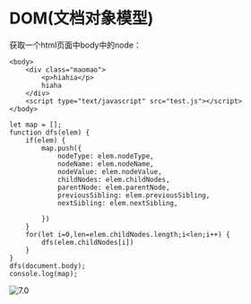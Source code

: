 # DOM(文档对象模型)

获取一个html页面中body中的node：

```
<body>
	<div class="maomao">
		<p>hiahia</p>
		hiaha
	</div>
	<script type="text/javascript" src="test.js"></script>
</body>
```

```
let map = [];
function dfs(elem) {
	if(elem) {
		map.push({
			nodeType: elem.nodeType,
			nodeName: elem.nodeName,
			nodeValue: elem.nodeValue,
			childNodes: elem.childNodes,
			parentNode: elem.parentNode,
			previousSibling: elem.previousSibling,
			nextSibling: elem.nextSibling,
			
		})
	}
	for(let i=0,len=elem.childNodes.length;i<len;i++) {
		dfs(elem.childNodes[i])
	}
}
dfs(document.body);
console.log(map);
```

![7.0](https://github.com/YananMao/JavaScript-Grammars/blob/master/pictures/7.0.png)
